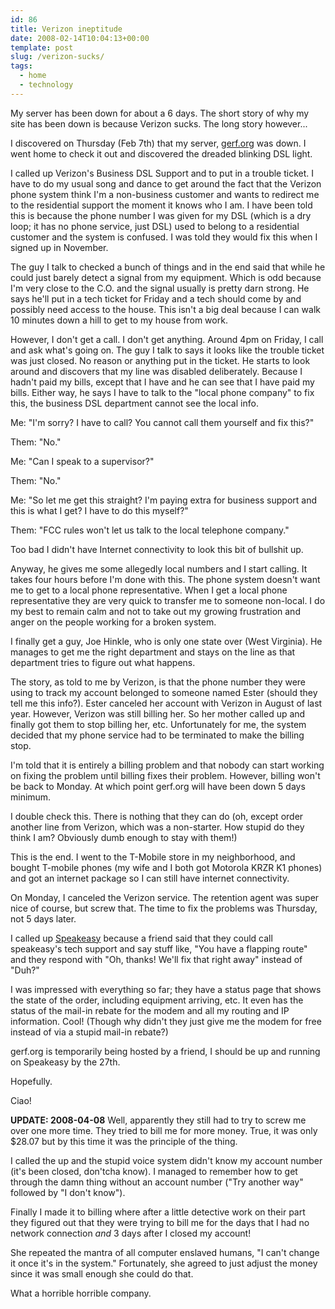 ```yaml
---
id: 86
title: Verizon ineptitude
date: 2008-02-14T10:04:13+00:00
template: post
slug: /verizon-sucks/
tags:
  - home
  - technology
---
```


My server has been down for about a 6 days. The short story of why my site has
been down is because Verizon sucks. The long story however...

I discovered on Thursday (Feb 7th) that my server, [gerf.org](http://gerf.org/)
was down. I went home to check it out and discovered the dreaded blinking DSL
light.

I called up Verizon's Business DSL Support and to put in a trouble ticket. I
have to do my usual song and dance to get around the fact that the Verizon phone
system think I'm a non-business customer and wants to redirect me to the
residential support the moment it knows who I am. I have been told this is
because the phone number I was given for my DSL (which is a dry loop; it has no
phone service, just DSL) used to belong to a residential customer and the system
is confused. I was told they would fix this when I signed up in
November.<!-- more -->

The guy I talk to checked a bunch of things and in the end said that while he
could just barely detect a signal from my equipment. Which is odd because I'm
very close to the C.O. and the signal usually is pretty darn strong. He says
he'll put in a tech ticket for Friday and a tech should come by and possibly
need access to the house. This isn't a big deal because I can walk 10 minutes
down a hill to get to my house from work.

However, I don't get a call. I don't get anything. Around 4pm on Friday, I call
and ask what's going on. The guy I talk to says it looks like the trouble ticket
was just closed. No reason or anything put in the ticket. He starts to look
around and discovers that my line was disabled deliberately. Because I hadn't
paid my bills, except that I have and he can see that I have paid my bills.
Either way, he says I have to talk to the "local phone company" to fix this, the
business DSL department cannot see the local info.

Me: "I'm sorry? I have to call? You cannot call them yourself and fix this?"

Them: "No."

Me: "Can I speak to a supervisor?"

Them: "No."

Me: "So let me get this straight? I'm paying extra for business support and this
is what I get? I have to do this myself?"

Them: "FCC rules won't let us talk to the local telephone company."

Too bad I didn't have Internet connectivity to look this bit of bullshit up.

Anyway, he gives me some allegedly local numbers and I start calling. It takes
four hours before I'm done with this. The phone system doesn't want me to get to
a local phone representative. When I get a local phone representative they are
very quick to transfer me to someone non-local. I do my best to remain calm and
not to take out my growing frustration and anger on the people working for a
broken system.

I finally get a guy, Joe Hinkle, who is only one state over (West Virginia). He
manages to get me the right department and stays on the line as that department
tries to figure out what happens.

The story, as told to me by Verizon, is that the phone number they were using to
track my account belonged to someone named Ester (should they tell me this
info?). Ester canceled her account with Verizon in August of last year. However,
Verizon was still billing her. So her mother called up and finally got them to
stop billing her, etc. Unfortunately for me, the system decided that my phone
service had to be terminated to make the billing stop.

I'm told that it is entirely a billing problem and that nobody can start working
on fixing the problem until billing fixes their problem. However, billing won't
be back to Monday. At which point gerf.org will have been down 5 days minimum.

I double check this. There is nothing that they can do (oh, except order another
line from Verizon, which was a non-starter. How stupid do they think I am?
Obviously dumb enough to stay with them!)

This is the end. I went to the T-Mobile store in my neighborhood, and bought
T-mobile phones (my wife and I both got Motorola KRZR K1 phones) and got an
internet package so I can still have internet connectivity.

On Monday, I canceled the Verizon service. The retention agent was super nice of
course, but screw that. The time to fix the problems was Thursday, not 5 days
later.

I called up [Speakeasy](http://speakeasy.net/) because a friend said that they
could call speakeasy's tech support and say stuff like, "You have a flapping
route" and they respond with "Oh, thanks! We'll fix that right away" instead of
"Duh?"

I was impressed with everything so far; they have a status page that shows the
state of the order, including equipment arriving, etc. It even has the status of
the mail-in rebate for the modem and all my routing and IP information. Cool!
(Though why didn't they just give me the modem for free instead of via a stupid
mail-in rebate?)

gerf.org is temporarily being hosted by a friend, I should be up and running on
Speakeasy by the 27th.

Hopefully.

Ciao!

**UPDATE: 2008-04-08** Well, apparently they still had to try to screw me over
one more time. They tried to bill me for more money. True, it was only $28.07
but by this time it was the principle of the thing.

I called the up and the stupid voice system didn't know my account number (it's
been closed, don'tcha know). I managed to remember how to get through the damn
thing without an account number ("Try another way" followed by "I don't know").

Finally I made it to billing where after a little detective work on their part
they figured out that they were trying to bill me for the days that I had no
network connection _and_ 3 days after I closed my account!

She repeated the mantra of all computer enslaved humans, "I can't change it once
it's in the system." Fortunately, she agreed to just adjust the money since it
was small enough she could do that.

What a horrible horrible company.
